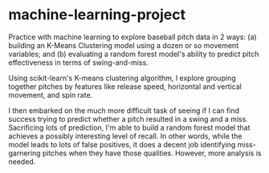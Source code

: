 # machine-learning-project
Practice with machine learning to explore baseball pitch data in 2 ways: (a) building an K-Means Clustering model using a dozen or so movement variables; and (b) evaluating a random forest model's ability to predict pitch effectiveness in terms of swing-and-miss. 

Using scikit-learn's K-means clustering algorithm, I explore grouping together pitches by features like release speed, horizontal and vertical movement, and spin rate. 

I then embarked on the much more difficult task of seeing if I can find success trying to predict whether a pitch resulted in a swing and a miss. Sacrificing lots of prediction, I'm able to build a random forest model that achieves a possibly interesting level of recall. In other words, while the model leads to lots of false positives, it does a decent job identifying miss-garnering pitches when they have those qualities. However, more analysis is needed.
